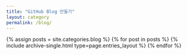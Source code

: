 ```yaml
---
title: "GitHub Blog 만들기"
layout: category
permalink: /blog/
---
```


{% assign posts = site.categories.blog %}
{% for post in posts %} {% include archive-single.html type=page.entries_layout %} {% endfor %}
